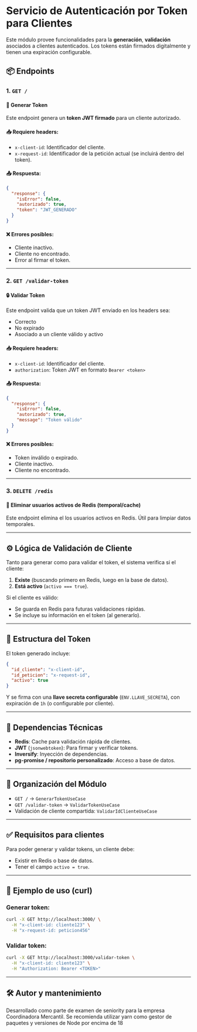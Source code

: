# Servicio de Autenticación por Token para Clientes

Este módulo provee funcionalidades para la **generación**, **validación** asociados a clientes autenticados. Los tokens están firmados digitalmente y tienen una expiración configurable.

## 📦 Endpoints

### 1. `GET /`
#### 🔐 Generar Token

Este endpoint genera un **token JWT firmado** para un cliente autorizado.

#### 📥 Requiere headers:
- `x-client-id`: Identificador del cliente.
- `x-request-id`: Identificador de la petición actual (se incluirá dentro del token).

#### 📤 Respuesta:
```json
{
  "response": {
    "isError": false,
    "autorizado": true,
    "token": "JWT_GENERADO"
  }
}
```

#### ❌ Errores posibles:
- Cliente inactivo.
- Cliente no encontrado.
- Error al firmar el token.

---

### 2. `GET /validar-token`
#### 🔒 Validar Token

Este endpoint valida que un token JWT enviado en los headers sea:
- Correcto
- No expirado
- Asociado a un cliente válido y activo

#### 📥 Requiere headers:
- `x-client-id`: Identificador del cliente.
- `authorization`: Token JWT en formato `Bearer <token>`

#### 📤 Respuesta:
```json
{
  "response": {
    "isError": false,
    "autorizado": true,
    "message": "Token válido"
  }
}
```

#### ❌ Errores posibles:
- Token inválido o expirado.
- Cliente inactivo.
- Cliente no encontrado.

---

### 3. `DELETE /redis`
#### 🧹 Eliminar usuarios activos de Redis (temporal/cache)

Este endpoint elimina el los usuarios activos en Redis. Útil para limpiar datos temporales.

---

## ⚙️ Lógica de Validación de Cliente

Tanto para generar como para validar el token, el sistema verifica si el cliente:

1. **Existe** (buscando primero en Redis, luego en la base de datos).
2. **Está activo** (`activo === true`).

Si el cliente es válido:
- Se guarda en Redis para futuras validaciones rápidas.
- Se incluye su información en el token (al generarlo).

---

## 🔐 Estructura del Token

El token generado incluye:
```json
{
  "id_cliente": "x-client-id",
  "id_peticion": "x-request-id",
  "activo": true
}
```
Y se firma con una **llave secreta configurable** (`ENV.LLAVE_SECRETA`), con expiración de `1h` (o configurable por cliente).

---

## 🧱 Dependencias Técnicas

- **Redis**: Cache para validación rápida de clientes.
- **JWT** (`jsonwebtoken`): Para firmar y verificar tokens.
- **Inversify**: Inyección de dependencias.
- **pg-promise / repositorio personalizado**: Acceso a base de datos.

---

## 📁 Organización del Módulo

- `GET /` → `GenerarTokenUseCase`
- `GET /validar-token` → `ValidarTokenUseCase`
- Validación de cliente compartida: `ValidarIdClienteUseCase`

---

## ✅ Requisitos para clientes

Para poder generar y validar tokens, un cliente debe:
- Existir en Redis o base de datos.
- Tener el campo `activo = true`.

---

## 🧪 Ejemplo de uso (curl)

### Generar token:
```bash
curl -X GET http://localhost:3000/ \
  -H "x-client-id: cliente123" \
  -H "x-request-id: peticion456"
```

### Validar token:
```bash
curl -X GET http://localhost:3000/validar-token \
  -H "x-client-id: cliente123" \
  -H "Authorization: Bearer <TOKEN>"
```

---

## 🛠️ Autor y mantenimiento

Desarrollado como parte de examen de seniority para la empresa Coordinadora Mercantil.
Se recomienda utilizar yarn como gestor de paquetes y versiones de Node por encima de 18
